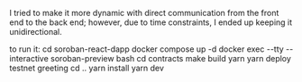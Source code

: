 I tried to make it more dynamic with direct communication from the front end to the back end; however, due to time constraints, I ended up keeping it unidirectional.


to run it:
cd soroban-react-dapp
docker compose up -d
docker exec --tty --interactive soroban-preview bash 
cd contracts
make build
yarn
yarn deploy testnet greeting
cd ..
yarn install
yarn dev